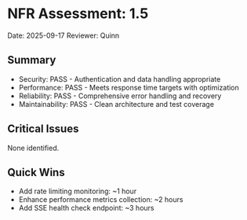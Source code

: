 # NFR Assessment: 1.5

Date: 2025-09-17
Reviewer: Quinn

## Summary

- Security: PASS - Authentication and data handling appropriate
- Performance: PASS - Meets response time targets with optimization
- Reliability: PASS - Comprehensive error handling and recovery
- Maintainability: PASS - Clean architecture and test coverage

## Critical Issues

None identified.

## Quick Wins

- Add rate limiting monitoring: ~1 hour
- Enhance performance metrics collection: ~2 hours
- Add SSE health check endpoint: ~3 hours